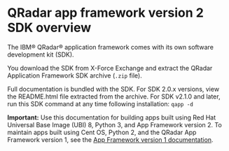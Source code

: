 # QRadar app framework version 2 SDK overview

The IBM® QRadar® application framework comes with its own software development kit (SDK).

You download the SDK from X-Force Exchange and extract the QRadar Application Framework SDK archive (`.zip` file).

Full documentation is bundled with the SDK. For SDK 2.0.x versions, view the README.html file extracted from the archive.
For SDK v2.1.0 and later, run this SDK command at any time following installation: `qapp -d`

**Important:** Use this documentation for building apps built using Red Hat Universal Base Image (UBI) 8, Python 3, and App Framework version 2. To maintain apps built using Cent OS, Python 2, and the QRadar App Framework version 1, see the [App Framework version 1 documentation](https://ibmsecuritydocs.github.io/qradar_appfw_v1/).
